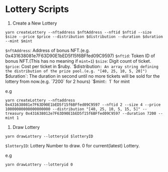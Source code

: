 # Lottery Scripts

1. Create a New Lottery

```
yarn createLottery --nftaddress $nftAddress --nftid $nftid --size $size --price $price --distribution $distribution --duration $duration --mint $mint
```

`$nftAddress`: Address of bonus NFT.(e.g. 0x431638081e7F63D90E1bED5f15f6BFfed09C9597)
`$nftid`: Token ID of bonus NFT.(This has no meaning if `mint=1`)
`$size`: Digit count of ticket.
`$price`: Cost per ticket in $ruby.
`$distribution`: An array string defining the distribution of the prize pool.(e.g. "[40, 25, 10, 5, 20]")
`$duration`: The duration in second until no more tickets will be sold for the lottery from now.(e.g. `7200` for 2 hours)
`$mint`: `1` for mint

e.g 
```
yarn createLottery --nftaddress 0x431638081e7F63D90E1bED5f15f6BFfed09C9597 --nftid 2 --size 4 --price 10000000000000000000 --distribution "[40, 25, 10, 5, 15, 5]" --treasury 0x431638012e7F63D90E1bED5f15f6BFfed09C9597 --duration 7200 --mint 1
```
1. Draw Lottery

```
yarn drawLottery --lotteryid $lotteryID
```

`$lotteryID`: Lottery Number to draw. 0 for current(latest) Lottery.

e.g
```
yarn drawLottery --lotteryid 0
```
